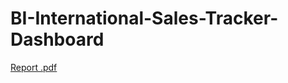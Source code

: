 # BI-International-Sales-Tracker-Dashboard

[Report .pdf](https://github.com/user-attachments/files/16839733/Report.pdf)
